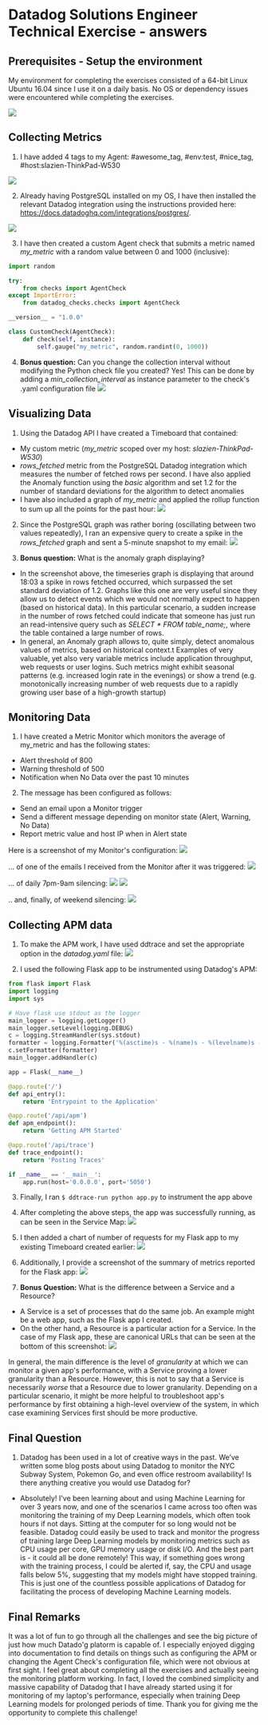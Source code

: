 # Datadog Solutions Engineer Technical Exercise - answers

## Prerequisites - Setup the environment

My environment for completing the exercises consisted of a 64-bit Linux Ubuntu 16.04 since I use it on a daily basis. No OS or dependency issues were encountered while completing the exercises.

![](/prerequisites/agent_installation.png)

## Collecting Metrics

1. I have added 4 tags to my Agent: #awesome_tag, #env:test, #nice_tag, #host:slazien-ThinkPad-W530

![](/collecting_metrics/host_map.png)

2. Already having PostgreSQL installed on my OS, I have then installed the relevant Datadog integration using the instructions provided here: https://docs.datadoghq.com/integrations/postgres/.

![](/collecting_metrics/postgres_datadog_user.png)

3. I have then created a custom Agent check that submits a metric named *my_metric* with a random value between 0 and 1000 (inclusive):
```python
import random

try:
    from checks import AgentCheck
except ImportError:
    from datadog_checks.checks import AgentCheck

__version__ = "1.0.0"

class CustomCheck(AgentCheck):
    def check(self, instance):
        self.gauge("my_metric", random.randint(0, 1000))
```

4. **Bonus question:** Can you change the collection interval without modifying the Python check file you created?
Yes! This can be done by adding a *min_collection_interval* as instance parameter to the check's .yaml configuration file ![](/collecting_metrics/bonus_min_collection_interval.png)


## Visualizing Data
1. Using the Datadog API I have created a Timeboard that contained:
- My custom metric (*my_metric* scoped over my host: *slazien-ThinkPad-W530*)
- *rows_fetched* metric from the PostgreSQL Datadog integration which measures the number of fetched rows per second. I have also applied the Anomaly function using the *basic* algorithm and set 1.2 for the number of standard deviations for the algorithm to detect anomalies
- I have also included a graph of *my_metric* and applied the rollup function to sum up all the points for the past hour:
![](/visualizing_data/timeboard_graphs.png)

2. Since the PostgreSQL graph was rather boring (oscillating between two values repeatedly), I ran an expensive query to create a spike in the *rows_fetched* graph and sent a 5-minute snapshot to my email:
![](/visualizing_data/timeboard_graph_snapshot.png)

3. **Bonus question:** What is the anomaly graph displaying?
- In the screenshot above, the timeseries graph is displaying that around 18:03 a spike in rows fetched occurred, which surpassed the set standard deviation of 1.2. Graphs like this one are very useful since they allow us to detect events which we would not normally expect to happen (based on historical data). In this particular scenario, a sudden increase in the number of rows fetched could indicate that someone has just run an read-intensive query such as *SELECT * FROM table_name;*, where the table contained a large number of rows.
- In general, an Anomaly graph allows to, quite simply, detect anomalous values of metrics, based on historical context.t Examples of very valuable, yet also very variable metrics include application throughput, web requests or user logins. Such metrics might exhibit seasonal patterns (e.g. increased login rate in the evenings) or show a trend (e.g. monotonically increasing number of web requests due to a rapidly growing user base of a high-growth startup)

## Monitoring Data
1. I have created a Metric Monitor which monitors the average of my_metric and has the following states:
- Alert threshold of 800
- Warning threshold of 500
- Notification when No Data over the past 10 minutes

2. The message has been configured as follows:
- Send an email upon a Monitor trigger
- Send a different message depending on monitor state (Alert, Warning, No Data)
- Report metric value and host IP when in Alert state

Here is a screenshot of my Monitor's configuration:
![](/monitoring_data/monitor_config.png)

... of one of the emails I received from the Monitor after it was triggered:
![](/monitoring_data/monitor_trigger_email.png)

... of daily 7pm-9am silencing:
![](/monitoring_data/downtime_7pm.png)
![](/monitoring_data/downtime_9am.png)

.. and, finally, of weekend silencing:
![](/monitoring_data/downtime_weekend.png)

## Collecting APM data
1. To make the APM work, I have used ddtrace and set the appropriate option in the *datadog.yaml* file:
![](collecting_apm_data/apm_config.png)

2. I used the following Flask app to be instrumented using Datadog's APM:
```python
from flask import Flask
import logging
import sys

# Have flask use stdout as the logger
main_logger = logging.getLogger()
main_logger.setLevel(logging.DEBUG)
c = logging.StreamHandler(sys.stdout)
formatter = logging.Formatter('%(asctime)s - %(name)s - %(levelname)s - %(message)s')
c.setFormatter(formatter)
main_logger.addHandler(c)

app = Flask(__name__)

@app.route('/')
def api_entry():
    return 'Entrypoint to the Application'

@app.route('/api/apm')
def apm_endpoint():
    return 'Getting APM Started'

@app.route('/api/trace')
def trace_endpoint():
    return 'Posting Traces'

if __name__ == '__main__':
    app.run(host='0.0.0.0', port='5050')
```

3. Finally, I ran ```$ ddtrace-run python app.py``` to instrument the app above

4. After completing the above steps, the app was successfully running, as can be seen in the Service Map:
![](/collecting_apm_data/service_map_flask.png)

5. I then added a chart of number of requests for my Flask app to my existing Timeboard created earlier:
![](/collecting_apm_data/dashboard_apm_infrastructure_metrics.png)

6. Additionally, I provide a screenshot of the summary of metrics reported for the Flask app:
![](/collecting_apm_data/metrics_summary_flask.png)

7. **Bonus Question:** What is the difference between a Service and a Resource?
- A Service is a set of processes that do the same job. An example might be a web app, such as the Flask app I created.
- On the other hand, a Resource is a particular action for a Service. In the case of my Flask app, these are canonical URLs that can be seen at the bottom of this screenshot:
![](/collecting_apm_data/resources.png)

In general, the main difference is the level of *granularity* at which we can monitor a given app's performance, with a Service proving a lower granularity than a Resource. However, this is not to say that a Service is necessarily *worse* that a Resource due to lower granularity. Depending on a particular scenario, it might be more helpful to troubleshoot app's performance by first obtaining a high-level overview of the system, in which case examining Services first should be more productive.

## Final Question

1. Datadog has been used in a lot of creative ways in the past. We’ve written some blog posts about using Datadog to monitor the NYC Subway System, Pokemon Go, and even office restroom availability! Is there anything creative you would use Datadog for?
- Absolutely! I've been learning about and using Machine Learning for over 3 years now, and one of the scenarios I came across too often was monitoring the training of my Deep Learning models, which often took hours if not days. Sitting at the computer for so long would not be feasible. Datadog could easily be used to track and monitor the progress of training large Deep Learning models by monitoring metrics such as CPU usage per core, GPU memory usage or disk I/O. And the best part is - it could all be done remotely! This way, if something goes wrong with the training process, I could be alerted if, say, the CPU and usage falls below 5%, suggesting that my models might have stopped training. This is just one of the countless possible applications of Datadog for facilitating the process of developing Machine Learning models.


## Final Remarks
It was a lot of fun to go through all the challenges and see the big picture of just how much Datado'g platorm is capable of. I especially enjoyed digging into documentation to find details on things such as configuring the APM or changing the Agent Check's configuration file, which were not obvious at first sight. I feel great about completing all the exercises and actually seeing the monitoring platform working. In fact, I loved the combined simplicity and massive capability of Datadog that I have already started using it for monitoring of my laptop's performance, especially when training Deep Learning models for prolonged periods of time. Thank you for giving me the opportunity to complete this challenge!
